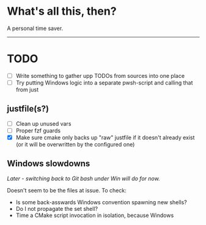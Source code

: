 # What's all this, then?

A personal time saver.

---

# TODO

- [ ] Write something to gather upp TODOs from sources into one place
- [ ] Try putting Windows logic into a separate pwsh-script and calling that from just

## justfile(s?)

- [ ] Clean up unused vars
- [ ] Proper fzf guards
- [x] Make sure cmake only backs up "raw" justfile if it doesn't already exist (or it will be overwritten by the configured one)

## Windows slowdowns
_Later - switching back to Git bash under Win will do for now._

Doesn't seem to be the files at issue. To check:
 - Is some back-asswards Windows convention spawning new shells?
 - Do I not propagate the set shell?
 - Time a CMake script invocation in isolation, because Windows
